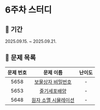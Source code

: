 # 6주차 스터디

## 📆 기간
2025.09.15. ~ 2025.09.21.

## 📌 문제 목록

| 문제 번호 | 문제 이름 | 난이도 | 
| :---: | :---: | :---: |
| 5658 | [보물상자 비밀번호](./5658/) | - |
| 5653 | [줄기세포배양](./5653/) | - |
| 5648 | [원자 소멸 시뮬레이션](./5648/) | - |

